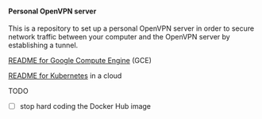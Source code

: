 #### Personal OpenVPN server

This is a repository to set up a personal OpenVPN server
in order to secure network traffic between your computer
and the OpenVPN server by establishing a tunnel.

[README for Google Compute Engine](README-gce.md) (GCE)

[README for Kubernetes](README-k8s.md) in a cloud

TODO
- [ ] stop hard coding the Docker Hub image
